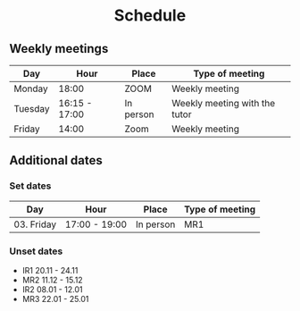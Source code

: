 <h1 align="center">Schedule</h1>

## Weekly meetings

| Day     | Hour          | Place     | Type of meeting               |
|---------|---------------|-----------|-------------------------------|
| Monday  | 18:00         | ZOOM      | Weekly meeting                |
| Tuesday | 16:15 - 17:00 | In person | Weekly meeting with the tutor |
| Friday  | 14:00         | Zoom      | Weekly meeting                |

## Additional dates

### Set dates

| Day        | Hour          | Place     | Type of meeting |
|------------|---------------|-----------|-----------------|
| 03. Friday | 17:00 - 19:00 | In person | MR1             |

### Unset dates
* IR1 20.11 - 24.11
* MR2 11.12 - 15.12
* IR2 08.01 - 12.01
* MR3 22.01 - 25.01